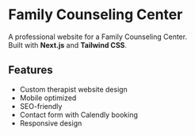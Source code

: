 # Family Counseling Center

A professional website for a Family Counseling Center.  
Built with **Next.js** and **Tailwind CSS**.

## Features

- Custom therapist website design
- Mobile optimized
- SEO-friendly
- Contact form with Calendly booking
- Responsive design